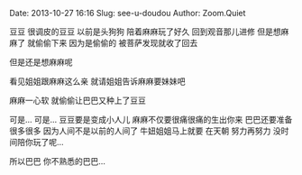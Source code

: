 Date: 2013-10-27 16:16
Slug: see-u-doudou
Author: Zoom.Quiet


豆豆
很调皮的豆豆
以前是头狗狗
陪着麻麻玩了好久
回到观音那儿进修
但是想麻麻了
就偷偷下来
因为是偷偷的
被菩萨发现就收了回去

但是还是想麻麻呢

看见姐姐跟麻麻这么亲
就请姐姐告诉麻麻要妹妹吧

麻麻一心软
就偷偷让巴巴又种上了豆豆

可是… 可是…
豆豆要是变成小人儿
麻麻不仅要很痛很痛的生出你来
巴巴还要准备很多很多
因为人间不是以前的人间了
牛妞姐姐马上就要
在天朝
努力再努力
没时间陪你玩了呢…

所以巴巴
你不熟悉的巴巴…


